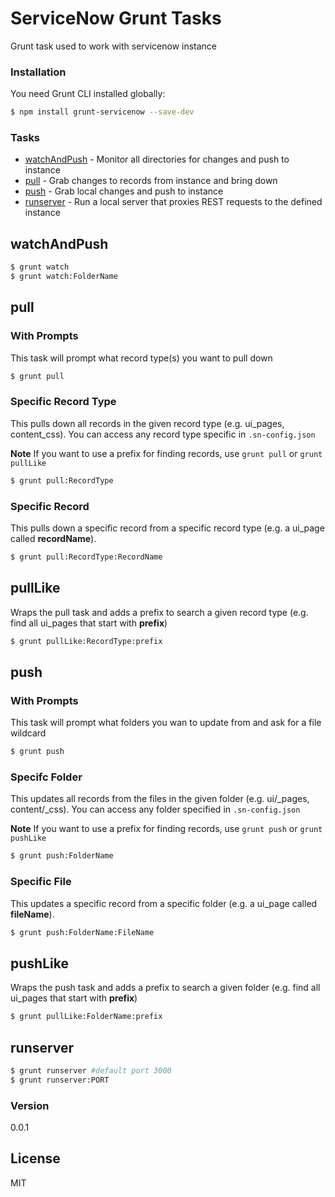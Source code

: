 # ServiceNow Grunt Tasks
Grunt task used to work with servicenow instance 

### Installation

You need Grunt CLI installed globally:
```sh
$ npm install grunt-servicenow --save-dev
```

### Tasks
- [watchAndPush](#watchAndPush) - Monitor all directories for changes and push to instance
- [pull](#pull) - Grab changes to records from instance and bring down
- [push](#push) - Grab local changes and push to instance
- [runserver](#runserver) - Run a local server that proxies REST requests to the defined instance
	
## watchAndPush <a name="watchAndPush"></a>
```sh
$ grunt watch
$ grunt watch:FolderName
```
## pull <a name="pull"></a>

### With Prompts
This task will prompt what record type(s) you want to pull down
```sh
$ grunt pull 
```

### Specific Record Type
This pulls down all records in the given record type (e.g. ui_pages, content_css). You can access any record type specific in `.sn-config.json`

**Note** If you want to use a prefix for finding records, use `grunt pull` or `grunt pullLike`

```sh
$ grunt pull:RecordType
```

### Specific Record
This pulls down a specific record from a specific record type (e.g. a ui\_page called __recordName__).

```sh
$ grunt pull:RecordType:RecordName
```

## pullLike
Wraps the pull task and adds a prefix to search a given record type (e.g. find all ui\_pages that start with __prefix__)

```sh
$ grunt pullLike:RecordType:prefix
```

## push <a name="push"></a>

### With Prompts
This task will prompt what folders you wan to update from and ask for a file wildcard 

```sh
$ grunt push
```

### Specifc Folder
This updates all records from the files in the given folder (e.g. ui/_pages, content/_css). You can access any folder specified in `.sn-config.json`

**Note** If you want to use a prefix for finding records, use `grunt push` or `grunt pushLike`

```sh
$ grunt push:FolderName
```

### Specific File
This updates a specific record from a specific folder (e.g. a ui\_page called __fileName__).

```sh
$ grunt push:FolderName:FileName
```

## pushLike
Wraps the push task and adds a prefix to search a given folder (e.g. find all ui\_pages that start with __prefix__)

```sh
$ grunt pullLike:FolderName:prefix
```

## runserver <a href="runserver"></a>
```sh
$ grunt runserver #default port 3000
$ grunt runserver:PORT
```
### Version
0.0.1

License
----

MIT


